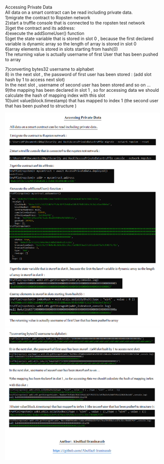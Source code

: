 Accessing Private Data <br/>
All data on a smart contract can be read including private data.<br/>
1)migrate the contract to Ropsten network<br/>
2)start a truffle console that is connected to the ropsten test network<br/>
3)get the contract and its address:<br/>
4)execute the addSomeUser() function<br/>
5)get the state variable that is stored in slot 0 , because the first declared variable is dynamic array so the length of array is stored in slot 0<br/>
6)array elements is stored in slots starting from hash(0)<br/>
The returning value is actually username of first User that has been pushed to array<br/>

7)converting bytes32 username to alphabet<br/>
8) in the next slot , the password of first user has been stored : (add slot hash by 1 to access next slot)<br/>
In the next slot , username of second user has been stored and so on … 9)the mapping has been declared in slot 1 , so for accessing data we should <br/>
calculate the hash of mapping index with this slot<br/>
10)uint value(block.timestamp) that has mapped to index 1 (the second user that has been pushed to structure )<br/>

![](images/1.png)
![](images/2.png)